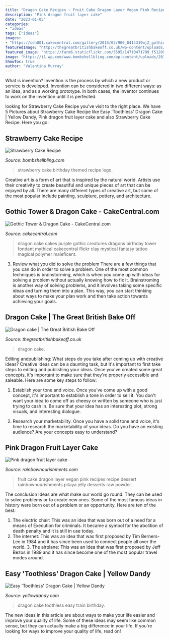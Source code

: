 ```yaml
---
title: "Dragon Cake Recipes ~ Fruit Cake Dragon Layer Vegan Pink Recipes Recipe Dessert Rainbownourishments Pitaya Jelly Desserts Raw Powder"
description: "Pink dragon fruit layer cake"
date: "2023-01-05"
categories:
- "ideas"
tags: ["ideas"]
images:
- "https://cdn001.cakecentral.com/gallery/2015/03/900_8414319wjZ_gothic-tower-amp-dragon-cake.jpg"
featuredImage: "http://thegreatbritishbakeoff.co.uk/wp-content/uploads/formidable/dragon-cake.jpg"
featured_image: "https://farm6.staticflickr.com/5595/14710471799_f51209fe3f_c.jpg"
image: "https://i1.wp.com/www.bombshellbling.com/wp-content/uploads/2014/08/Strawberry-Cake-Recipe.jpg?fit=1066%2C1600&amp;ssl=1"
ShowToc: true
author: "Valentina Murray"
---
```



What is invention?
Invention is the process by which a new product or service is developed. Invention can be considered in two different ways: as an idea, and as a working prototype. In both cases, the inventor continues to work on the invention until it is perfected.

	

		
looking for Strawberry Cake Recipe you've visit to the right place. We have 5 Pictures about Strawberry Cake Recipe like Easy &#039;Toothless&#039; Dragon Cake | Yellow Dandy, Pink dragon fruit layer cake and also Strawberry Cake Recipe. Here you go:
		
    
## Strawberry Cake Recipe

<img loading=lazy src="https://i1.wp.com/www.bombshellbling.com/wp-content/uploads/2014/08/Strawberry-Cake-Recipe.jpg?fit=1066%2C1600&amp;ssl=1" onerror="this.onerror=null;this.src='https://tse2.mm.bing.net/th?id=OIP.4Prgi80ys18loSbwaiWVngHaLH&amp;pid=15.1';" alt="Strawberry Cake Recipe">

_Source: bombshellbling.com_

>strawberry cake birthday themed recipe lego. 

	

Creative art is a form of art that is inspired by the natural world. Artists use their creativity to create beautiful and unique pieces of art that can be enjoyed by all. There are many different types of creative art, but some of the most popular include painting, sculpture, pottery, and architecture.

    
## Gothic Tower &amp; Dragon Cake - CakeCentral.com

<img loading=lazy src="https://cdn001.cakecentral.com/gallery/2015/03/900_8414319wjZ_gothic-tower-amp-dragon-cake.jpg" onerror="this.onerror=null;this.src='https://tse4.mm.bing.net/th?id=OIP.VfdyFj2iKiJLlKNwX730igHaJ2&amp;pid=15.1';" alt="Gothic Tower &amp; Dragon Cake - CakeCentral.com">

_Source: cakecentral.com_

>dragon cake cakes purple gothic creatures dragons birthday tower fondant mythical cakecentral flickr clay mystical fantasy tattoo magical polymer maleficent. 

	

3. Review what you did to solve the problem
There are a few things that you can do in order to solve a problem. One of the most common techniques is brainstorming, which is when you come up with ideas for solving a problem without actually knowing how to fix it. Brainstroming is another way of solving problems, and it involves taking some specific ideas and turning them into a plan. This way, you can start thinking about ways to make your plan work and then take action towards achieving your goals.

    
## Dragon Cake | The Great British Bake Off

<img loading=lazy src="http://thegreatbritishbakeoff.co.uk/wp-content/uploads/formidable/dragon-cake.jpg" onerror="this.onerror=null;this.src='https://tse1.mm.bing.net/th?id=OIP.Z8Pd-YuLybCJuiLq-c4uPQHaI4&amp;pid=15.1';" alt="Dragon cake | The Great British Bake Off">

_Source: thegreatbritishbakeoff.co.uk_

>dragon cake. 

	

Editing andpublishing: What steps do you take after coming up with creative ideas?
Creative ideas can be a daunting task, but it's important to first take steps to editing and publishing your ideas. Once you've created some great concepts, it's important to make sure that they're properly accessible and saleable. Here are some key steps to follow:
1. Establish your tone and voice. Once you've come up with a good concept, it's important to establish a tone in order to sell it. You don't want your idea to come off as cheesy or written by someone who is just trying to cash in. Be sure that your idea has an interesting plot, strong visuals, and interesting dialogue.

2. Research your marketability. Once you have a solid tone and voice, it's time to research the marketability of your ideas. Do you have an existing audience? Are your concepts easy to understand?

    
## Pink Dragon Fruit Layer Cake

<img loading=lazy src="https://i1.wp.com/www.rainbownourishments.com/wp-content/uploads/2016/07/pitaya-layer-cake-vegan-5.jpg?fit=1742%2C2048" onerror="this.onerror=null;this.src='https://tse4.mm.bing.net/th?id=OIP.diITC7rDms5IDcSLHjYtJQHaIt&amp;pid=15.1';" alt="Pink dragon fruit layer cake">

_Source: rainbownourishments.com_

>fruit cake dragon layer vegan pink recipes recipe dessert rainbownourishments pitaya jelly desserts raw powder. 

	

The conclusion
Ideas are what make our world go round. They can be used to solve problems or to create new ones. Some of the most famous ideas in history were born out of a problem or an opportunity. Here are ten of the best:
1. The electric chair: This was an idea that was born out of a need for a means of Execution for criminals. It became a symbol for the abolition of death penalty and it is still in use today.
2. The internet: This was an idea that was first proposed by Tim Berners-Lee in 1984 and it has since been used to connect people all over the world. 3. The airplane: This was an idea that was first proposed by Jeff Bezos in 1989 and it has since become one of the most popular travel modes around. 
    
## Easy &#039;Toothless&#039; Dragon Cake | Yellow Dandy

<img loading=lazy src="https://farm6.staticflickr.com/5595/14710471799_f51209fe3f_c.jpg" onerror="this.onerror=null;this.src='https://tse1.mm.bing.net/th?id=OIP.JkwiFkrsXpBj6rNp0LIJLgHaJ4&amp;pid=15.1';" alt="Easy &#039;Toothless&#039; Dragon Cake | Yellow Dandy">

_Source: yellowdandy.com_

>dragon cake toothless easy train birthday. 

	

The new ideas in this article are about ways to make your life easier and improve your quality of life. Some of these ideas may seem like common sense, but they can actually make a big difference in your life. If you're looking for ways to improve your quality of life, read on!

